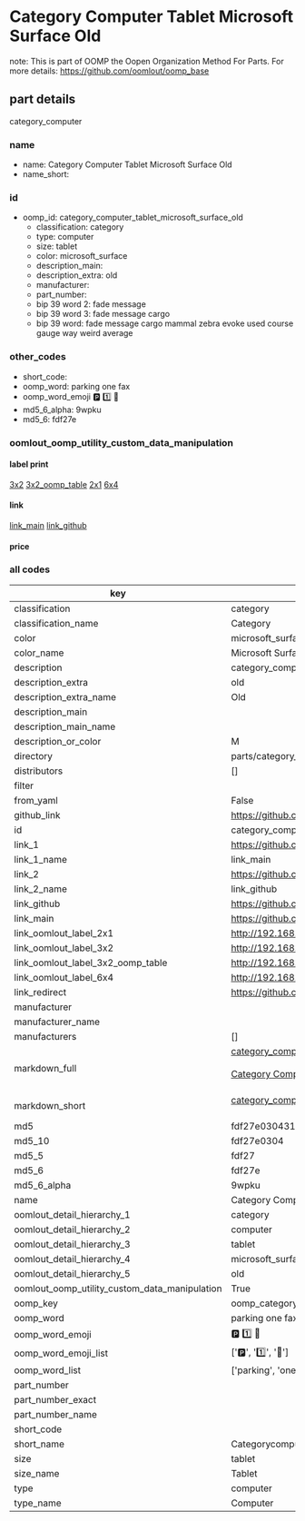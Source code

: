 # Category Computer Tablet Microsoft Surface Old  

note: This is part of OOMP the Oopen Organization Method For Parts. For more details: https://github.com/oomlout/oomp_base

##  part details
  



category_computer



### name
* name: Category Computer Tablet Microsoft Surface Old
* name_short: 
### id
* oomp_id: category_computer_tablet_microsoft_surface_old
  * classification: category
  * type: computer
  * size: tablet
  * color: microsoft_surface
  * description_main: 
  * description_extra: old
  * manufacturer: 
  * part_number: 
  * bip 39 word 2: fade message
  * bip 39 word 3: fade message cargo
  * bip 39 word: fade message cargo mammal zebra evoke used course gauge way weird average

### other_codes
* short_code: 
* oomp_word: parking one fax
* oomp_word_emoji :parking: :one: :fax:
* md5_6_alpha: 9wpku
* md5_6: fdf27e






### oomlout_oomp_utility_custom_data_manipulation
#### label print
[3x2](http://192.168.1.245:1112/?label=oomp%209wpku)
[3x2_oomp_table](http://192.168.1.108:1112/?label=oomp%209wpku)
[2x1](http://192.168.1.242:1112/?label=oomp%209wpku)
[6x4](http://192.168.1.55:1112/?label=oomp%209wpku)    

#### link

[link_main](https://github.com/oomlout/oomlout_oomp_version_1_messy/tree/main/parts/category_computer_tablet_microsoft_surface_old) [link_github](https://github.com/oomlout/oomlout_oomp_version_1_messy/tree/main/parts/category_computer_tablet_microsoft_surface_old)                             

#### price







### all codes 
| key | value |  
| --- | --- |  
| classification | category |  
| classification_name | Category |  
| color | microsoft_surface |  
| color_name | Microsoft Surface |  
| description | category_computer |  
| description_extra | old |  
| description_extra_name | Old |  
| description_main |  |  
| description_main_name |  |  
| description_or_color | M  |  
| directory | parts/category_computer_tablet_microsoft_surface_old |  
| distributors | [] |  
| filter |  |  
| from_yaml | False |  
| github_link | https://github.com/oomlout/oomlout_oomp_part_src/tree/main/parts/category_computer_tablet_microsoft_surface_old |  
| id | category_computer_tablet_microsoft_surface_old |  
| link_1 | https://github.com/oomlout/oomlout_oomp_version_1_messy/tree/main/parts/category_computer_tablet_microsoft_surface_old |  
| link_1_name | link_main |  
| link_2 | https://github.com/oomlout/oomlout_oomp_version_1_messy/tree/main/parts/category_computer_tablet_microsoft_surface_old |  
| link_2_name | link_github |  
| link_github | https://github.com/oomlout/oomlout_oomp_version_1_messy/tree/main/parts/category_computer_tablet_microsoft_surface_old |  
| link_main | https://github.com/oomlout/oomlout_oomp_version_1_messy/tree/main/parts/category_computer_tablet_microsoft_surface_old |  
| link_oomlout_label_2x1 | http://192.168.1.242:1112/?label=oomp%209wpku |  
| link_oomlout_label_3x2 | http://192.168.1.245:1112/?label=oomp%209wpku |  
| link_oomlout_label_3x2_oomp_table | http://192.168.1.108:1112/?label=oomp%209wpku |  
| link_oomlout_label_6x4 | http://192.168.1.55:1112/?label=oomp%209wpku |  
| link_redirect | https://github.com/oomlout/oomlout_oomp_version_1_messy/tree/main/parts/category_computer_tablet_microsoft_surface_old |  
| manufacturer |  |  
| manufacturer_name |  |  
| manufacturers | [] |  
| markdown_full | [category_computer_tablet_microsoft_surface_old](none)<br>[](none)<br>[Category Computer Tablet Microsoft Surface Old](none)<br><br> |  
| markdown_short | [category_computer_tablet_microsoft_surface_old](none)<br><br> |  
| md5 | fdf27e0304315df9387fc86a4562fa8e |  
| md5_10 | fdf27e0304 |  
| md5_5 | fdf27 |  
| md5_6 | fdf27e |  
| md5_6_alpha | 9wpku |  
| name | Category Computer Tablet Microsoft Surface Old |  
| oomlout_detail_hierarchy_1 | category |  
| oomlout_detail_hierarchy_2 | computer |  
| oomlout_detail_hierarchy_3 | tablet |  
| oomlout_detail_hierarchy_4 | microsoft_surface |  
| oomlout_detail_hierarchy_5 | old |  
| oomlout_oomp_utility_custom_data_manipulation | True |  
| oomp_key | oomp_category_computer_tablet_microsoft_surface_old |  
| oomp_word | parking one fax |  
| oomp_word_emoji | :parking: :one: :fax: |  
| oomp_word_emoji_list | [':parking:', ':one:', ':fax:'] |  
| oomp_word_list | ['parking', 'one', 'fax'] |  
| part_number |  |  
| part_number_exact |  |  
| part_number_name |  |  
| short_code |  |  
| short_name | Categorycomputer |  
| size | tablet |  
| size_name | Tablet |  
| type | computer |  
| type_name | Computer |  
